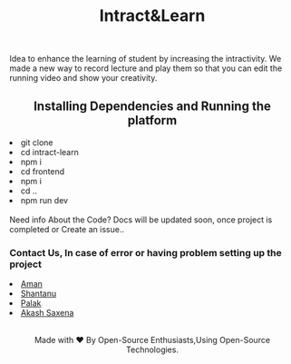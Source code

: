 <h1 align="center"> Intract&Learn</h1> <br>
<p alig = "center">Idea to enhance the learning of student by increasing the intractivity. We made a new way to record lecture and play them so that you can edit the running video and show your creativity.</p>

<h2 align="center">Installing Dependencies and Running the platform</h2>

<ui>
  <li> git clone </li>
  <li>cd intract-learn</li>
  <li> npm i </li>
  <li>cd frontend </li>
  <li>npm i </li>
  <li>cd .. </li>
  <li>npm run dev</li>
 </ui>
 <br>
Need info About the Code? Docs will be updated soon, once project is completed
  or Create an issue..


<h3> Contact Us, In case of error or having problem setting up the project </h3>
<li><a href = "https://www.linkedin.com/in/aman-singh-6884321a0/"> Aman </a></li>
<li><a href = "https://www.linkedin.com/in/kumaripalak/"> Shantanu</a></li>
<li><a href = "https://www.linkedin.com/in/shantanu-shukla-89a41818b/"> Palak</a></li>
<li><a href = "https://www.linkedin.com/in/akashsaxena2308/"> Akash Saxena </a></li>
 <br>




<p align="center">Made with ❤ By Open-Source Enthusiasts,Using Open-Source Technologies.</p>
